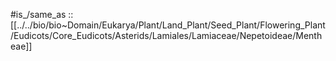 
#is_/same_as :: [[../../bio/bio~Domain/Eukarya/Plant/Land_Plant/Seed_Plant/Flowering_Plant/Eudicots/Core_Eudicots/Asterids/Lamiales/Lamiaceae/Nepetoideae/Mentheae]]  

